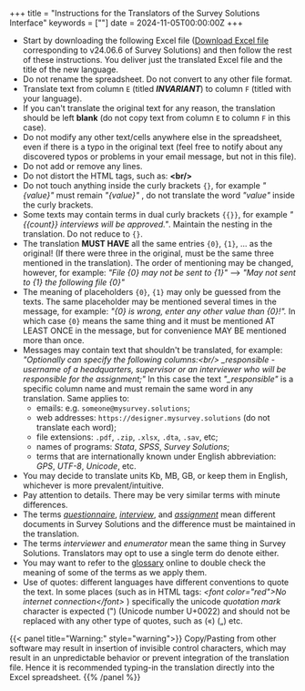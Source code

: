 +++
title = "Instructions for the Translators of the Survey Solutions Interface"
keywords = [""]
date = 2024-11-05T00:00:00Z
+++

* Start by downloading the following Excel file ([Download Excel file](files\SurveySolutions.Translation.00.xlsx) corresponding to v24.06.6 of Survey Solutions) and then follow the rest of these instructions. You deliver just the translated Excel file and the title of the new language.
* Do not rename the spreadsheet. Do not convert to any other file format.
* Translate text from column `E` (titled **_INVARIANT_**) to column `F` (titled with your language).
* If you can't translate the original text for any reason, the translation should be left **blank** (do not copy text from column `E` to column `F` in this case).
* Do not modify any other text/cells anywhere else in the spreadsheet, even if there is a typo in
the original text (feel free to notify about any discovered typos or problems in your email message, but not in this file).
* Do not add or remove any lines.
* Do not distort the HTML tags, such as: **&#60;br/&#62;**
* Do not touch anything inside the curly brackets `{}`, for example *"{value}"* must remain *"{value}"* , do not translate the word *"value"* inside the curly brackets.
* Some texts may contain terms in dual curly brackets `{{}}`, for example *"{{count}} interviews will be approved."*. Maintain the nesting in the translation. Do not reduce to `{}`.
* The translation **MUST HAVE** all the same entries `{0}`, `{1}`, ... as the
original! (If there were three in the original, must be the same three mentioned
in the translation). The order of mentioning may be changed, however, for example:
_"File {0} may not be sent to {1}"_ --> _"May not sent to {1} the following file {0}"_
* The meaning of placeholders `{0}`, `{1}` may only be guessed from the texts. The same placeholder may be mentioned several times in the message, for example:
_"{0} is wrong, enter any other value than {0}!"._
In which case `{0}` means the same thing and it must be mentioned AT LEAST ONCE in the
message, but for convenience MAY BE mentioned more than once.
* Messages may contain text that shouldn't be translated, for example:
_"Optionally can specify the following columns:&#60;br/&#62;
\_responsible - username of a headquarters, supervisor or an
interviewer who will be responsible for the assignment;"_
In this case the text *"_responsible"* is a specific column name and must remain the same word
in any translation. Same applies to:
  - emails: e.g. `someone@mysurvey.solutions`;
  - web addresses: `https://designer.mysurvey.solutions` (do not translate each word);
  - file extensions: `.pdf`, `.zip`, `.xlsx`, `.dta`, `.sav`, etc;
  - names of programs: *Stata*, *SPSS*, *Survey Solutions*;
  - terms that are internationally known under English abbreviation: *GPS*, *UTF-8*, *Unicode*,
etc.
* You may decide to translate units Kb, MB, GB, or keep them in English, whichever is more
prevalent/intuitive.
* Pay attention to details. There may be very similar terms with minute differences.
* The terms [*questionnaire*](/faq/glossary/#questionnaire), [*interview*](/faq/glossary/#interview), and [*assignment*](/faq/glossary/#assignment) mean different documents in
Survey Solutions and the difference must be maintained in the translation.
* The terms *interviewer* and *enumerator* mean the same thing in Survey Solutions.
Translators may opt to use a single term do denote either.
* You may want to refer to the [glossary](/faq/glossary/) online to double check the meaning of some of the terms as we apply them.
* Use of quotes: different languages have different conventions to quote the text. In some places (such as in HTML tags: *&#60;font color="red"&#62;No internet connection&#60;/font&#62;*
) specifically the unicode *quotation mark* character is expected (") (Unicode number
U+0022) and should not be replaced with any other type of quotes, such as («) („) etc.


{{< panel title="Warning:" style="warning">}}
Copy/Pasting from other software may result in insertion of invisible control
characters, which may result in an unpredictable behavior or prevent integration
of the translation file. Hence it is recommended typing-in the translation
directly into the Excel spreadsheet.
{{% /panel %}}
